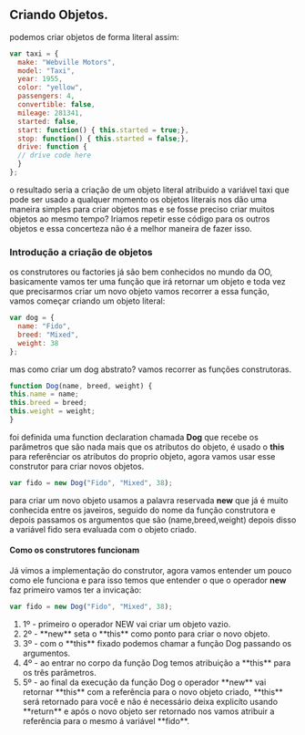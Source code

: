 ## Criando Objetos.

podemos criar objetos de forma literal assim:

````js
var taxi = {
  make: "Webville Motors",
  model: "Taxi",
  year: 1955,
  color: "yellow",
  passengers: 4,
  convertible: false,
  mileage: 281341,
  started: false,
  start: function() { this.started = true;},
  stop: function() { this.started = false;},
  drive: function {
  // drive code here
  }
};
````
o resultado seria a criação de um objeto literal atribuido a variável taxi que pode ser usado a qualquer momento os objetos literais nos dão uma maneira simples para criar objetos mas e se fosse preciso criar muitos objetos ao mesmo tempo? Iriamos repetir esse código para os outros objetos e essa concerteza não é a melhor maneira de fazer isso.

<h3> Introdução a criação de objetos </h3>

os construtores ou factories já são bem conhecidos no mundo da OO, basicamente vamos ter uma função que irá retornar um objeto e toda vez que precisarmos criar um novo objeto vamos recorrer a essa função, vamos começar criando um objeto literal:

````js
var dog = {
  name: "Fido",
  breed: "Mixed",
  weight: 38
};
````
mas como criar um dog abstrato? vamos recorrer as funções construtoras.

````js
function Dog(name, breed, weight) {
this.name = name;
this.breed = breed;
this.weight = weight;
}
````
foi definida uma function declaration chamada **Dog** que recebe os parâmetros que são nada mais que os atributos do objeto, é usado o **this** para referênciar os atributos do proprio objeto, agora vamos usar esse construtor para criar novos objetos.

````js
var fido = new Dog("Fido", "Mixed", 38);
````
para criar um novo objeto usamos a palavra reservada **new** que já é muito conhecida entre os javeiros, seguido do nome da função construtora e depois passamos os argumentos que são (name,breed,weight) depois disso a variável fido sera evaluada com o objeto criado.

<h4> Como os construtores funcionam </h4>

Já vimos a implementação do construtor, agora vamos entender um pouco como ele funciona e para isso temos que entender o que o operador **new** faz primeiro vamos ter a invicação:
````js
var fido = new Dog("Fido", "Mixed", 38);
````
<ol>
  <li>  
  1º - primeiro o operador NEW vai criar um objeto vazio.
  </li>
  <li>
  2º - **new** seta o **this** como ponto para criar o novo objeto.
  </li>
  <li>
  3º - com o **this** fixado podemos chamar a função Dog passando os argumentos.
  </li>
  <li>
  4º - ao entrar no corpo da função Dog temos atribuição a **this** para os três parâmetros.
  </li>
  <li>
  5º - ao final da execução da função Dog o operador **new** vai retornar **this** com a referência para o novo objeto criado, **this** será retornado para você e não é necessário deixa explicíto usando **return** e após o novo objeto ser retornado nos vamos atribuir a referência para o mesmo á variável **fido**.
  </li>
</ol>
